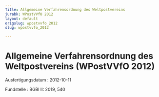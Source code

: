 ```yaml
---
Title: Allgemeine Verfahrensordnung des Weltpostvereins
jurabk: WPostVVfO 2012
layout: default
origslug: wpostvvfo_2012
slug: wpostvvfo_2012

---
```


# Allgemeine Verfahrensordnung des Weltpostvereins (WPostVVfO 2012)

Ausfertigungsdatum
:   2012-10-11

Fundstelle
:   BGBl II: 2019, 540

